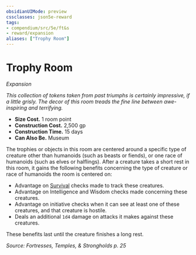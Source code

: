 ```yaml
---
obsidianUIMode: preview
cssclasses: json5e-reward
tags:
- compendium/src/5e/ft&s
- reward/expansion
aliases: ["Trophy Room"]
---
```

# Trophy Room
*Expansion*  

*This collection of tokens taken from past triumphs is certainly impressive, if a little grisly. The decor of this room treads the fine line between awe-inspiring and terrifying.*

- **Size Cost.** 1 room point  
- **Construction Cost.** 2,500 gp  
- **Construction Time.** 15 days  
- **Can Also Be.** Museum  

The trophies or objects in this room are centered around a specific type of creature other than humanoids (such as beasts or fiends), or one race of humanoids (such as elves or halflings). After a creature takes a short rest in this room, it gains the following benefits concerning the type of creature or race of humanoids the room is centered on:

- Advantage on [Survival](2-Mechanics/CLI/rules/skills.md#Survival) checks made to track these creatures.  
- Advantage on Intelligence and Wisdom checks made concerning these creatures.  
- Advantage on initiative checks when it can see at least one of these creatures, and that creature is hostile.  
- Deals an additional `1d4` damage on attacks it makes against these creatures.  

These benefits last until the creature finishes a long rest.

*Source: Fortresses, Temples, & Strongholds p. 25*